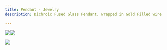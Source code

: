 ```yaml
---
title: Pendant - Jewelry
description: Dichroic Fused Glass Pendant, wrapped in Gold Filled wire

---
```


![](/assets/img/dichroic-wire-wrap.jpg)![](/assets/img/dichroic-wrap-2.jpg)

![](/assets/img/dichroic-wrap-3.jpg)
